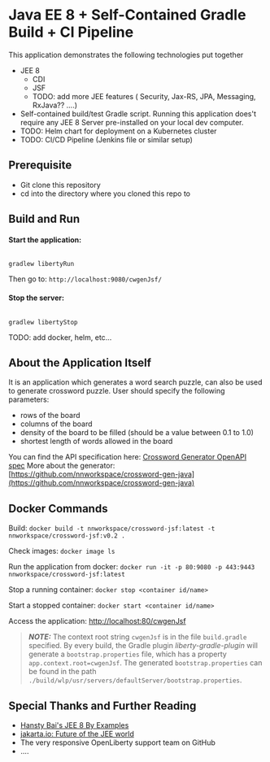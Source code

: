 # Java EE 8 + Self-Contained Gradle Build + CI Pipeline 

This application demonstrates the following technologies put together

* JEE 8 
  - CDI
  - JSF
  - TODO: add more JEE features ( Security, Jax-RS, JPA, Messaging, RxJava?? ....)
* Self-contained build/test Gradle script. Running this application does't require any JEE 8 Server 
pre-installed on your local dev computer. 
* TODO: Helm chart for deployment on a Kubernetes cluster
* TODO: CI/CD Pipeline (Jenkins file or similar setup)
 
 
## Prerequisite

* Git clone this repository
* cd into the directory where you cloned this repo to

## Build and Run 

#### Start the application:

```

gradlew libertyRun

```

Then go to: `http://localhost:9080/cwgenJsf/`


#### Stop the server:
```

gradlew libertyStop

```

TODO: add docker, helm, etc...

## About the Application Itself

It is an application which generates a word search puzzle, can also be used to generate crossword
puzzle. User should specify the following parameters:

* rows of the board
* columns of the board
* density of the board to be filled (should be a value between 0.1 to 1.0)
* shortest length of words allowed in the board

You can find the API specification here:
[Crossword Generator OpenAPI spec](https://github.com/nnworkspace/crossword-gen-api/blob/master/src/main/api/crossword-gen-api.yaml)
More about the generator:
[https://github.com/nnworkspace/crossword-gen-java](https://github.com/nnworkspace/crossword-gen-java)


## Docker Commands

Build: `docker build -t nnworkspace/crossword-jsf:latest -t nnworkspace/crossword-jsf:v0.2 .`

Check images: `docker image ls`

Run the application from docker: `docker run -it -p 80:9080 -p 443:9443 nnworkspace/crossword-jsf:latest`

Stop a running container: `docker stop <container id/name>`

Start a stopped container: `docker start <container id/name>`

Access the application: [http://localhost:80/cwgenJsf](http://localhost:80/cwgenJsf)

> **_NOTE:_**  The context root string `cwgenJsf` is in the file `build.gradle` specified. By every build, the Gradle plugin _liberty-gradle-plugin_ will generate a `bootstrap.properties` file, which has a property `app.context.root=cwgenJsf`. The generated `bootstrap.properties` can be found in the path `./build/wlp/usr/servers/defaultServer/bootstrap.properties`. 


## Special Thanks and Further Reading

* [Hansty Bai's JEE 8 By Examples](https://hantsy.gitbooks.io/java-ee-8-by-example/content/overview.html)
* [jakarta.io: Future of the JEE world](https://jakarta.ee/)
* The very responsive OpenLiberty support team on GitHub
* ....

